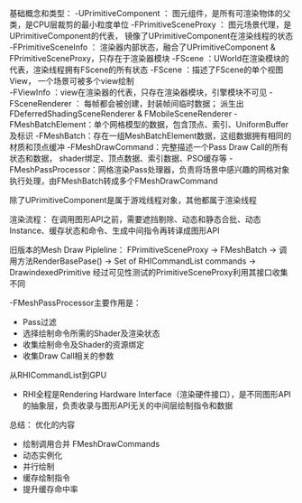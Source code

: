 
基础概念和类型：
-UPrimitiveComponent ： 图元组件，是所有可渲染物体的父类，是CPU层裁剪的最小粒度单位 
-FPrimitiveSceneProxy ： 图元场景代理，是UPrimitiveComponent的代表， 镜像了UPrimitiveComponent在渲染线程的状态
-FPrimitiveSceneInfo ： 渲染器内部状态，融合了UPrimitiveComponent & FPrimitiveSceneProxy，只存在于渲染器模块 
-FScene ：UWorld在渲染模块的代表，渲染线程拥有FScene的所有状态 
-FScene ：描述了FScene的单个视图View， 一个场景可被多个view绘制  
-FViewInfo ：view在渲染器的代表，只存在渲染器模块，引擎模块不可见 
-FSceneRenderer ： 每帧都会被创建，封装帧间临时数据； 派生出 FDeferredShadingSceneRenderer & FMobileSceneRenderer 
-FMeshBatchElement：单个网格模型的数据，包含顶点、索引、UniformBuffer及标识 
-FMeshBatch：存在一组MeshBatchElement数据，这组数据拥有相同的材质和顶点缓冲 
-FMeshDrawCommand：完整描述一个Pass Draw Call的所有状态和数据， shader绑定、顶点数据、索引数据、PSO缓存等 
-FMeshPassProcessor：网格渲染Pass处理器，负责将场景中感兴趣的网格对象执行处理，由FMeshBatch转成多个FMeshDrawCommand 

除了UPrimitiveComponent是属于游戏线程对象，其他都属于渲染线程 

渲染流程：
在调用图形API之前，需要遮挡剔除、动态和静态合批、动态Instance、缓存状态和命令、生成中间指令再转译成图形API 

旧版本的Mesh Draw Pipleline：
FPrimitiveSceneProxy -> FMeshBatch -> 调用方法RenderBasePase() -> Set of RHICommandList commands -> DrawindexedPrimitive 
经过可见性测试的PrimitiveSceneProxy利用其接口收集不同 



-FMeshPassProcessor主要作用是：
  - Pass过滤
  - 选择绘制命令所需的Shader及渲染状态
  - 收集绘制命令及Shader的资源绑定 
  - 收集Draw Call相关的参数

从RHICommandList到GPU
- RHI全程是Rendering Hardware Interface（渲染硬件接口），是不同图形API的抽象层，负责收录与图形API无关的中间层绘制指令和数据 


总结：
优化的内容 
- 绘制调用合并 FMeshDrawCommands 
- 动态实例化 
- 并行绘制 
- 缓存绘制指令 
- 提升缓存命中率





